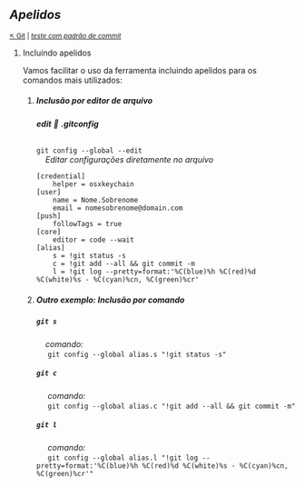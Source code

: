 ## *Apelidos*

<sub>[:arrow_upper_left: Git](readme.md) \| [*teste com padrão de commit*](../../npm/padraocodigo/git-commit-msg-linter/teste.md)<sub>

1. Incluíndo apelidos

    Vamos facilitar o uso da ferramenta incluindo apelidos para os comandos mais utilizados:


    1. ##### Inclusão por editor de arquivo
        ###### ***edit*** :file_folder: **.gitconfig** 
        `git config --global --edit`<br/>
        &nbsp;&nbsp;&nbsp;&nbsp;*Editar configurações diretamente no arquivo*

        ```git
        [credential]
            helper = osxkeychain
        [user]
            name = Nome.Sobrenome
            email = nomesobrenome@domain.com
        [push]
            followTags = true
        [core]
            editor = code --wait
        [alias]
            s = !git status -s
            c = !git add --all && git commit -m
            l = !git log --pretty=format:'%C(blue)%h %C(red)%d %C(white)%s - %C(cyan)%cn, %C(green)%cr'
        ```


    2. ##### Outro exemplo: Inclusão por comando

        ##### `git s`
        &nbsp;&nbsp;&nbsp;&nbsp;*comando:*<br/>&nbsp;&nbsp;&nbsp;&nbsp; `git config --global alias.s "!git status -s"`
        ##### `git c`
        &nbsp;&nbsp;&nbsp;&nbsp; *comando:*<br/>&nbsp;&nbsp;&nbsp;&nbsp; `git config --global alias.c "!git add --all && git commit -m"`
        ##### `git l`
        &nbsp;&nbsp;&nbsp;&nbsp; *comando:*<br/>&nbsp;&nbsp;&nbsp;&nbsp; `git config --global alias.l "!git log --pretty=format:'%C(blue)%h %C(red)%d %C(white)%s - %C(cyan)%cn, %C(green)%cr'"`

